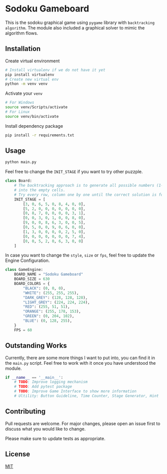 # Sodoku Gameboard

This is the sodoku graphical game using `pygame` library with `backtracking algorithm`.
The module also included a graphical solver to mimic the algorithm flows.

## Installation
Create virtual environment
```bash
# Install virtualenv if we do not have it yet
pip install virtualenv
# Create new virtual env
python -m venv venv
```
Activate your `venv`
```bash
# For Windows
source venv/Scripts/activate 
# For Linux
source venv/bin/activate
```
Install dependency package
```bash
pip install -r requirements.txt
```
## Usage
```bash
python main.py
```
Feel free to change the `INIT_STAGE` if you want to try other puzzple.
```python
class Board:
    # The backtracking approach is to generate all possible numbers (1-9)
    # into the empty cells.
    # Try every row, column one by one until the correct solution is found.
    INIT_STAGE = [
        [3, 0, 6, 5, 0, 8, 4, 0, 0],
        [5, 2, 0, 0, 0, 0, 0, 0, 0],
        [0, 8, 7, 0, 0, 0, 0, 3, 1],
        [0, 0, 3, 0, 1, 0, 0, 8, 0],
        [9, 0, 0, 8, 6, 3, 0, 0, 5],
        [0, 5, 0, 0, 9, 0, 6, 0, 0],
        [1, 3, 0, 0, 0, 0, 2, 5, 0],
        [0, 0, 0, 0, 0, 0, 0, 7, 4],
        [0, 0, 5, 2, 0, 6, 3, 0, 0]
    ]
```
In case you want to change the `style`, `size` or `fps`, feel free to update the Engine Configuration.
```python
class GameEngine:
    BOARD_NAME = "Sodoku Gameboard"
    BOARD_SIZE = 630
    BOARD_COLORS = {
        "BLACK": (0, 0, 0),
        "WHITE": (255, 255, 255),
        "DARK_GREY": (128, 128, 128),
        "LIGHT_GREY": (224, 224, 224),
        "RED": (255, 51, 51),
        "ORANGE": (255, 178, 153),
        "GREEN": (0, 204, 102),
        "BLUE": (0, 128, 255),
    }
    FPS = 60
```
## Outstanding Works
Currently, there are some more things I want to put into, you can find it in the `main.py` script. Feel free to work with it once you have understood the module.
```python
if __name__ == '__main__':
    # TODO: Improve logging mechanism
    # TODO: Add pytest package
    # TODO: Improve Game Interface to show more information
    # Ultility: Button Guideline, Time Counter, Stage Generator, Hint
```
## Contributing
Pull requests are welcome. For major changes, please open an issue first to discuss what you would like to change.

Please make sure to update tests as appropriate.

## License
[MIT](https://choosealicense.com/licenses/mit/)